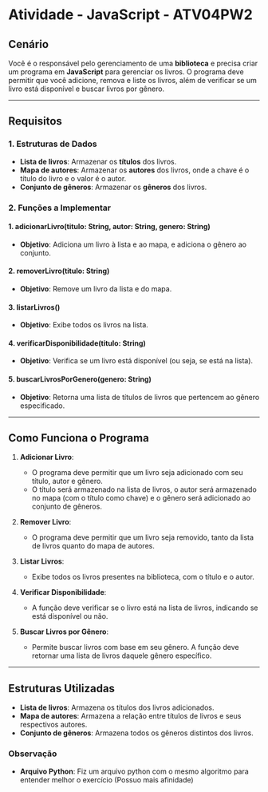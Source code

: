 # Atividade - JavaScript - ATV04PW2

## Cenário

Você é o responsável pelo gerenciamento de uma **biblioteca** e precisa criar um programa em **JavaScript** para gerenciar os livros. O programa deve permitir que você adicione, remova e liste os livros, além de verificar se um livro está disponível e buscar livros por gênero.

---

## Requisitos

### 1. **Estruturas de Dados**
- **Lista de livros**: Armazenar os **títulos** dos livros.
- **Mapa de autores**: Armazenar os **autores** dos livros, onde a chave é o título do livro e o valor é o autor.
- **Conjunto de gêneros**: Armazenar os **gêneros** dos livros.

### 2. **Funções a Implementar**

#### 1. **adicionarLivro(titulo: String, autor: String, genero: String)**
- **Objetivo**: Adiciona um livro à lista e ao mapa, e adiciona o gênero ao conjunto.
  
#### 2. **removerLivro(titulo: String)**
- **Objetivo**: Remove um livro da lista e do mapa.

#### 3. **listarLivros()**
- **Objetivo**: Exibe todos os livros na lista.

#### 4. **verificarDisponibilidade(titulo: String)**
- **Objetivo**: Verifica se um livro está disponível (ou seja, se está na lista).

#### 5. **buscarLivrosPorGenero(genero: String)**
- **Objetivo**: Retorna uma lista de títulos de livros que pertencem ao gênero especificado.

---

## Como Funciona o Programa

1. **Adicionar Livro**: 
   - O programa deve permitir que um livro seja adicionado com seu título, autor e gênero.
   - O título será armazenado na lista de livros, o autor será armazenado no mapa (com o título como chave) e o gênero será adicionado ao conjunto de gêneros.

2. **Remover Livro**: 
   - O programa deve permitir que um livro seja removido, tanto da lista de livros quanto do mapa de autores.

3. **Listar Livros**: 
   - Exibe todos os livros presentes na biblioteca, com o título e o autor.

4. **Verificar Disponibilidade**: 
   - A função deve verificar se o livro está na lista de livros, indicando se está disponível ou não.

5. **Buscar Livros por Gênero**: 
   - Permite buscar livros com base em seu gênero. A função deve retornar uma lista de livros daquele gênero específico.

---

## Estruturas Utilizadas

- **Lista de livros**: Armazena os títulos dos livros adicionados.
- **Mapa de autores**: Armazena a relação entre títulos de livros e seus respectivos autores.
- **Conjunto de gêneros**: Armazena todos os gêneros distintos dos livros.

### Observação
- **Arquivo Python**: Fiz um arquivo python com o mesmo algoritmo para entender melhor o exercício (Possuo mais afinidade)
